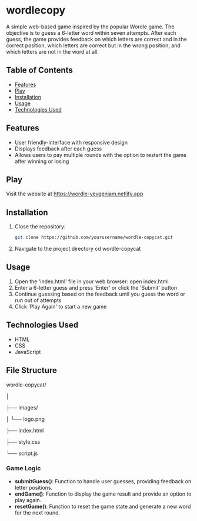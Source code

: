 # wordlecopy

A simple web-based game inspired by the popular Wordle game. The objective is to guess a 6-letter word within seven attempts. After each guess, the game provides feedback on which letters are correct and in the correct position, which letters are correct but in the wrong position, and which letters are not in the word at all.

## Table of Contents

- [Features](#features)
- [Play](#play)
- [Installation](#installation)
- [Usage](#usage)
- [Technologies Used](#technologies-used)

## Features
- User friendly-interface with responsive design
- Displays feedback after each guess
- Allows users to pay multiple rounds with the option to restart the game after winning or losing

## Play
Visit the website at https://wordle-yevgeniam.netlify.app

## Installation
1. Close the repository:
   ```bash
   git clone https://github.com/yourusername/wordle-copycat.git
2. Navigate to the project directory
   cd wordle-copycat

## Usage
1. Open the 'index.html' file in your web browser:
   open index.html
2. Enter a 6-letter guess and press 'Enter' or click the 'Submit' button
3. Continue guessing based on the feedback until you guess the word or run out of attempts
4. Click 'Play Again' to start a new game

## Technologies Used
- HTML
- CSS
- JavaScript

## File Structure
wordle-copycat/

│

├── images/

│   └── logo.png

├── index.html

├── style.css

└── script.js

### Game Logic
- **submitGuess()**: Function to handle user guesses, providing feedback on letter positions.
- **endGame()**: Function to display the game result and provide an option to play again.
- **resetGame()**: Function to reset the game state and generate a new word for the next round.
